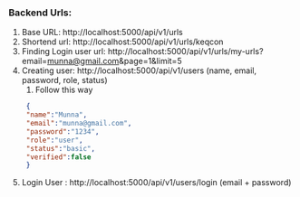 ### Backend Urls:
1. Base URL: http://localhost:5000/api/v1/urls 
2. Shortend url: http://localhost:5000/api/v1/urls/keqcon
3. Finding Login user url: http://localhost:5000/api/v1/urls/my-urls?email=munna@gmail.com&page=1&limit=5
4. Creating user: http://localhost:5000/api/v1/users (name, email, password, role, status)
   1. Follow this way
   ```json
    {
    "name":"Munna",
    "email":"munna@gmail.com",
    "password":"1234",
    "role":"user",
    "status":"basic",
    "verified":false
    }
    ```
5. Login User : http://localhost:5000/api/v1/users/login  (email + password)

<!-- Development in Progress -->
<!-- 
Minhazul Abedin Munna
Year: 2025..
 -->